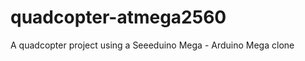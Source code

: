 quadcopter-atmega2560
=====================

A quadcopter project using a Seeeduino Mega - Arduino Mega clone
